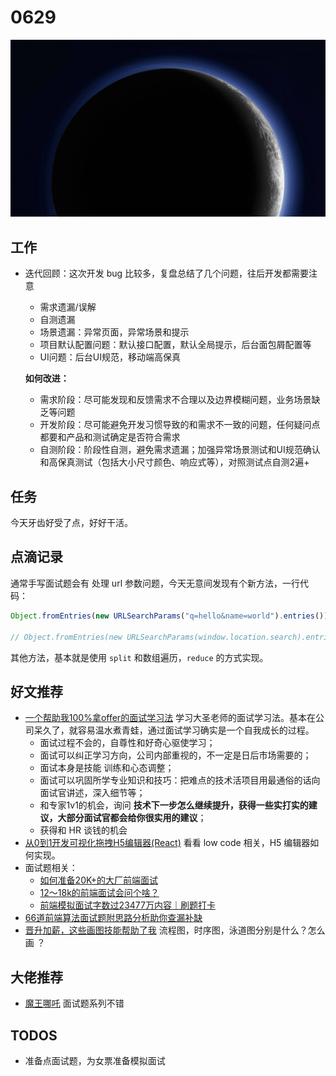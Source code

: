 
# 0629

![](./bg-imgs/0629.jpg)

## 工作

- 迭代回顾：这次开发 bug 比较多，复盘总结了几个问题，往后开发都需要注意

  - 需求遗漏/误解
  - 自测遗漏
  - 场景遗漏：异常页面，异常场景和提示
  - 项目默认配置问题：默认接口配置，默认全局提示，后台面包屑配置等
  - UI问题：后台UI规范，移动端高保真

  

  **如何改进：**

  - 需求阶段：尽可能发现和反馈需求不合理以及边界模糊问题，业务场景缺乏等问题
  - 开发阶段：尽可能避免开发习惯导致的和需求不一致的问题，任何疑问点都要和产品和测试确定是否符合需求
  - 自测阶段：阶段性自测，避免需求遗漏；加强异常场景测试和UI规范确认和高保真测试（包括大小尺寸颜色、响应式等），对照测试点自测2遍+

## 任务

今天牙齿好受了点，好好干活。

## 点滴记录

通常手写面试题会有 处理 url 参数问题，今天无意间发现有个新方法，一行代码：

```js
Object.fromEntries(new URLSearchParams("q=hello&name=world").entries())

// Object.fromEntries(new URLSearchParams(window.location.search).entries())
```

其他方法，基本就是使用 `split` 和数组遍历，`reduce` 的方式实现。



## 好文推荐

- [一个帮助我100%拿offer的面试学习法](https://juejin.cn/post/6977155586915827719) 学习大圣老师的面试学习法。基本在公司呆久了，就容易温水煮青蛙，通过面试学习确实是一个自我成长的过程。
  - 面试过程不会的，自尊性和好奇心驱使学习；
  - 面试可以纠正学习方向，公司内部重视的，不一定是日后市场需要的；
  - 面试本身是技能 训练和心态调整；
  - 面试可以巩固所学专业知识和技巧：把难点的技术活项目用最通俗的话向面试官讲述，深入细节等；
  - 和专家1v1的机会，询问 **技术下一步怎么继续提升，获得一些实打实的建议，大部分面试官都会给你很实用的建议**；
  - 获得和 HR 谈钱的机会
- [从0到1开发可视化拖拽H5编辑器(React)](https://juejin.cn/post/6934881286527909896) 看看 low code 相关，H5 编辑器如何实现。
- 面试题相关：
  - [如何准备20K+的大厂前端面试](https://juejin.cn/post/6844904041915351048)
  - [12～18k的前端面试会问个啥？](https://juejin.cn/post/6977919113733603342)
  - [前端模拟面试字数过23477万内容｜刷题打卡](https://juejin.cn/post/6948576107163549732#heading-7)
- [66道前端算法面试题附思路分析助你查漏补缺](https://segmentfault.com/a/1190000022425896)
- [晋升加薪，这些画图技能帮助了我](https://mp.weixin.qq.com/s/fdJkk-6_8n92uHxJV1ullg) 流程图，时序图，泳道图分别是什么？怎么画 ？

## 大佬推荐

- [魔王哪吒](https://juejin.cn/user/1451011081249175/posts) 面试题系列不错



## TODOS

- 准备点面试题，为女票准备模拟面试